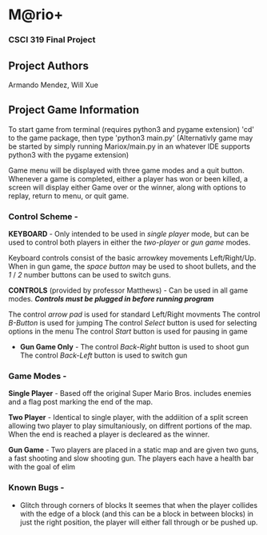 # M@rio+
### CSCI 319 Final Project

## Project Authors
Armando Mendez, Will Xue


## Project Game Information

To start game from terminal (requires python3 and pygame extension) 'cd' to the game package, then type 'python3 main.py'
(Alternativly game may be started by simply running Mariox/main.py in an whatever IDE supports python3 with the pygame extension)

Game menu will be displayed with three game modes and a quit button. Whenever a game is completed, either a player has won or been killed, a screen will display either Game over or the winner, along with options to replay, return to menu, or quit game. 


### Control Scheme -
**KEYBOARD** - 
Only intended to be used in *single player* mode, but can be used to control both players in either the *two-player* or *gun game* modes. 

Keyboard controls consist of the basic arrowkey movements Left/Right/Up. When in gun game, the *space button* may be used to shoot bullets, and the *1* / *2* number buttons can be used to switch guns.

**CONTROLS** (provided by professor Matthews) - 
Can be used in all game modes. ***Controls must be plugged in before running program***

The control *arrow pad* is used for standard Left/Right movments
The control *B-Button* is used for jumping
The control *Select* button is used for selecting options in the menu
The control *Start* button is used for pausing in game

- **Gun Game Only** -
The control *Back-Right* button is used to shoot gun 
The control *Back-Left* button is used to switch gun 

### Game Modes - 

**Single Player** - 
Based off the original Super Mario Bros. includes enemies and a flag post marking the end of the map. 

**Two Player** - 
Identical to single player, with the addiition of a split screen allowing two player to play simultaniously, on diffrent portions of the map.
When the end is reached a player is decleared as the winner.

**Gun Game** - 
Two players are placed in a static map and are given two guns, a fast shooting and slow shooting gun. The players each have a health bar with the goal of elim


### Known Bugs -
- Glitch through corners of blocks 
It seemes that when the player collides with the edge of a block (and this can be a block in between blocks) in just the right position, the player will either fall through or be pushed up.  
